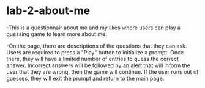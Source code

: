 # lab-2-about-me

-This is a questionnair about me and my likes where users can play a guessing game to learn more about me.

-On the page, there are descriptions of the questions that they can ask. Users are required to press a "Play" button to initialize a prompt.
Once there, they will have a limited number of entries to guess the correct answer. Incorrect answers will be followed by an alert that will inform the user that they are wrong, then the game will continue. If the user runs out of guesses, they will exit the prompt and return to the main page.


